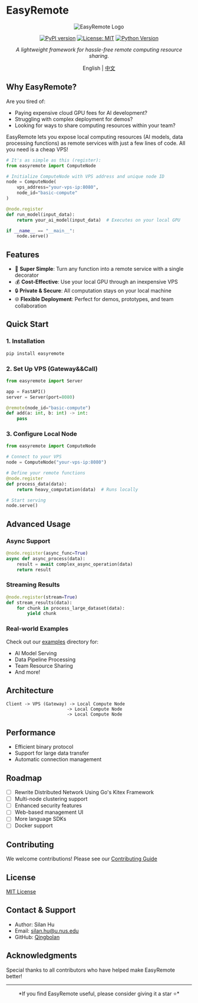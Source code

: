 # EasyRemote

<div align="center">

![EasyRemote Logo](https://raw.githubusercontent.com/Qingbolan/EasyRemote/master/docs/easyremote-logo.png)

[![PyPI version](https://badge.fury.io/py/easyremote.svg)](https://badge.fury.io/py/easyremote)
[![License: MIT](https://img.shields.io/badge/License-MIT-yellow.svg)](https://opensource.org/licenses/MIT)
[![Python Version](https://img.shields.io/pypi/pyversions/easyremote)]()

*A lightweight framework for hassle-free remote computing resource sharing.*

English | [中文](https://github.com/Qingbolan/EasyRemote/blob/main/README_zh.md)

</div>

## Why EasyRemote?

Are you tired of:

- Paying expensive cloud GPU fees for AI development?
- Struggling with complex deployment for demos?
- Looking for ways to share computing resources within your team?

EasyRemote lets you expose local computing resources (AI models, data processing functions) as remote services with just a few lines of code. All you need is a cheap VPS!

```python
# It's as simple as this (register):
from easyremote import ComputeNode

# Initialize ComputeNode with VPS address and unique node ID
node = ComputeNode(
    vps_address="your-vps-ip:8080",
    node_id="basic-compute"
)

@node.register
def run_model(input_data):
    return your_ai_model(input_data)  # Executes on your local GPU

if __name__ == "__main__":
    node.serve()
```

## Features

- 🚀 **Super Simple**: Turn any function into a remote service with a single decorator
- 💰 **Cost-Effective**: Use your local GPU through an inexpensive VPS
- 🔒 **Private & Secure**: All computation stays on your local machine
- 🌐 **Flexible Deployment**: Perfect for demos, prototypes, and team collaboration

## Quick Start

### 1. Installation

```bash
pip install easyremote
```

### 2. Set Up VPS (Gateway&&Call)

```python
from easyremote import Server

app = FastAPI()
server = Server(port=8080)

@remote(node_id="basic-compute")
def add(a: int, b: int) -> int:
    pass
```

### 3. Configure Local Node

```python
from easyremote import ComputeNode

# Connect to your VPS
node = ComputeNode("your-vps-ip:8080")

# Define your remote functions
@node.register
def process_data(data):
    return heavy_computation(data)  # Runs locally

# Start serving
node.serve()
```

## Advanced Usage

### Async Support

```python
@node.register(async_func=True)
async def async_process(data):
    result = await complex_async_operation(data)
    return result
```

### Streaming Results

```python
@node.register(stream=True)
def stream_results(data):
    for chunk in process_large_dataset(data):
        yield chunk
```

### Real-world Examples

Check out our [examples](./examples/) directory for:

- AI Model Serving
- Data Pipeline Processing
- Team Resource Sharing
- And more!

## Architecture

```
Client -> VPS (Gateway) -> Local Compute Node
                       -> Local Compute Node
                       -> Local Compute Node
```

## Performance

- Efficient binary protocol
- Support for large data transfer
- Automatic connection management

## Roadmap

- [ ] Rewrite Distributed Network Using Go's Kitex Framework
- [ ] Multi-node clustering support
- [ ] Enhanced security features
- [ ] Web-based management UI
- [ ] More language SDKs
- [ ] Docker support

## Contributing

We welcome contributions! Please see our [Contributing Guide](CONTRIBUTING.md)

## License

[MIT License](LICENSE)

## Contact & Support

- Author: Silan Hu
- Email: silan.hu@u.nus.edu
- GitHub: [Qingbolan](https://github.com/Qingbolan)

## Acknowledgments

Special thanks to all contributors who have helped make EasyRemote better!

---

<div align="center">
*If you find EasyRemote useful, please consider giving it a star ⭐*

</div>
